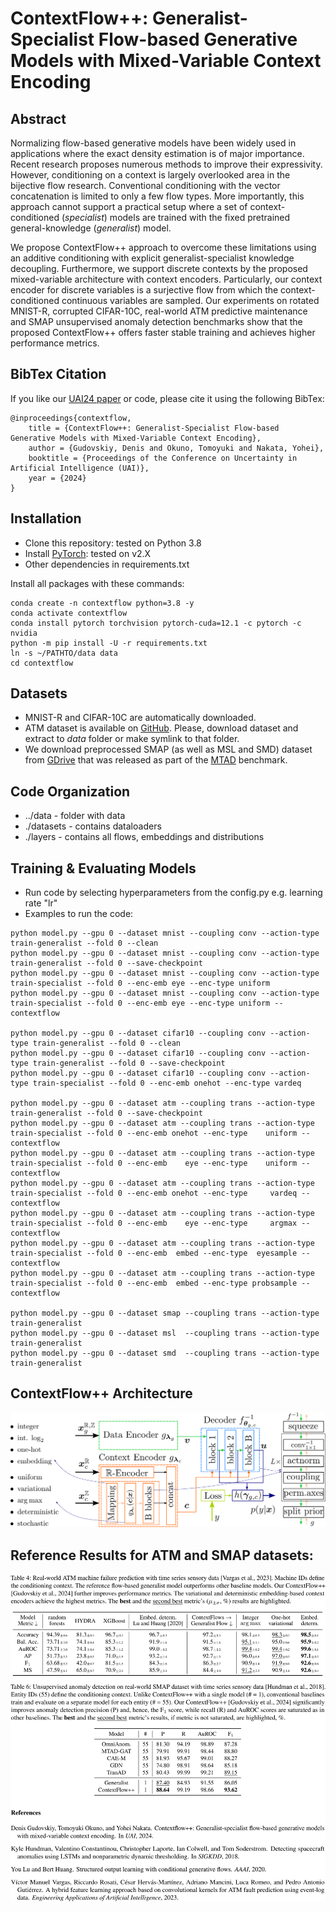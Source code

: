 # ContextFlow++: Generalist-Specialist Flow-based Generative Models with Mixed-Variable Context Encoding

## Abstract
Normalizing flow-based generative models have been widely used in applications where the exact density estimation is of major importance. Recent research proposes numerous methods to improve their expressivity. 
However, conditioning on a context is largely overlooked area in the bijective flow research. Conventional conditioning with the vector concatenation is limited to only a few flow types. 
More importantly, this approach cannot support a practical setup where a set of context-conditioned (*specialist*) models are trained with the fixed pretrained general-knowledge (*generalist*) model.

We propose ContextFlow++ approach to overcome these limitations using an additive conditioning with explicit generalist-specialist knowledge decoupling. Furthermore, we support discrete contexts by the proposed mixed-variable architecture with context encoders. Particularly, our context encoder for discrete variables is a surjective flow from which the context-conditioned continuous variables are sampled. Our experiments on rotated MNIST-R, corrupted CIFAR-10C, real-world ATM predictive maintenance and SMAP unsupervised anomaly detection benchmarks show that the proposed ContextFlow++ offers faster stable training and achieves higher performance metrics.

## BibTex Citation
If you like our [UAI24 paper](https://arxiv.org/abs/2406.00578) or code, please cite it using the following BibTex:
```
@inproceedings{contextflow,
	title = {ContextFlow++: Generalist-Specialist Flow-based Generative Models with Mixed-Variable Context Encoding},
	author = {Gudovskiy, Denis and Okuno, Tomoyuki and Nakata, Yohei},
	booktitle = {Proceedings of the Conference on Uncertainty in Artificial Intelligence (UAI)},
	year = {2024}
}
```

## Installation
- Clone this repository: tested on Python 3.8
- Install [PyTorch](http://pytorch.org/): tested on v2.X
- Other dependencies in requirements.txt

Install all packages with these commands:
```
conda create -n contextflow python=3.8 -y
conda activate contextflow
conda install pytorch torchvision pytorch-cuda=12.1 -c pytorch -c nvidia
python -m pip install -U -r requirements.txt
ln -s ~/PATHTO/data data
cd contextflow
```

## Datasets
- MNIST-R and CIFAR-10C are automatically downloaded.
- ATM dataset is available on [GitHub](https://github.com/victormvy/sigma-convkernels). Please, download dataset and extract to *data* folder or make symlink to that folder.
- We download preprocessed SMAP (as well as MSL and SMD) dataset from [GDrive](https://drive.google.com/drive/folders/1NEGyB4y8CvUB8TX2Wh83Eas_QHtufGPR?usp=sharing) that was released as part of the [MTAD](https://github.com/OpsPAI/MTAD) benchmark.

## Code Organization
- ../data - folder with data
- ./datasets - contains dataloaders
- ./layers - contains all flows, embeddings and distributions

## Training & Evaluating Models
- Run code by selecting hyperparameters from the config.py e.g. learning rate "lr"
- Examples to run the code:
```
python model.py --gpu 0 --dataset mnist --coupling conv --action-type train-generalist --fold 0 --clean
python model.py --gpu 0 --dataset mnist --coupling conv --action-type train-generalist --fold 0 --save-checkpoint
python model.py --gpu 0 --dataset mnist --coupling conv --action-type train-specialist --fold 0 --enc-emb eye --enc-type uniform
python model.py --gpu 0 --dataset mnist --coupling conv --action-type train-specialist --fold 0 --enc-emb eye --enc-type uniform --contextflow

python model.py --gpu 0 --dataset cifar10 --coupling conv --action-type train-generalist --fold 0 --clean
python model.py --gpu 0 --dataset cifar10 --coupling conv --action-type train-generalist --fold 0 --save-checkpoint
python model.py --gpu 0 --dataset cifar10 --coupling conv --action-type train-specialist --fold 0 --enc-emb onehot --enc-type vardeq

python model.py --gpu 0 --dataset atm --coupling trans --action-type train-generalist --fold 0 --save-checkpoint
python model.py --gpu 0 --dataset atm --coupling trans --action-type train-specialist --fold 0 --enc-emb onehot --enc-type    uniform --contextflow
python model.py --gpu 0 --dataset atm --coupling trans --action-type train-specialist --fold 0 --enc-emb    eye --enc-type    uniform --contextflow
python model.py --gpu 0 --dataset atm --coupling trans --action-type train-specialist --fold 0 --enc-emb onehot --enc-type     vardeq --contextflow
python model.py --gpu 0 --dataset atm --coupling trans --action-type train-specialist --fold 0 --enc-emb    eye --enc-type     argmax --contextflow
python model.py --gpu 0 --dataset atm --coupling trans --action-type train-specialist --fold 0 --enc-emb  embed --enc-type  eyesample --contextflow
python model.py --gpu 0 --dataset atm --coupling trans --action-type train-specialist --fold 0 --enc-emb  embed --enc-type probsample --contextflow

python model.py --gpu 0 --dataset smap --coupling trans --action-type train-generalist
python model.py --gpu 0 --dataset msl  --coupling trans --action-type train-generalist
python model.py --gpu 0 --dataset smd  --coupling trans --action-type train-generalist
```

## ContextFlow++ Architecture
![ContextFlow++](./images/fig-arch.svg)

## Reference Results for ATM and SMAP datasets:
![Results](./images/fig-tables.svg)
